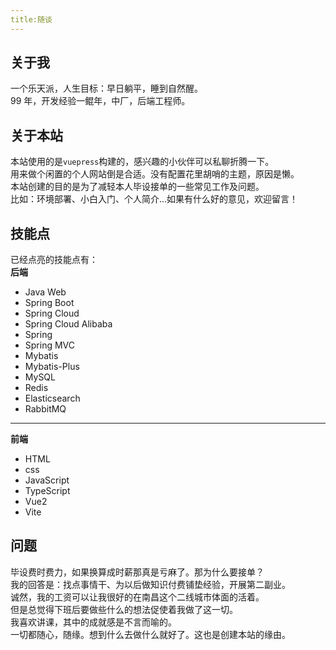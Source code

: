 ```yaml
---
title:随谈
---
```


## 关于我

一个乐天派，人生目标：早日躺平，睡到自然醒。</br>
99 年，开发经验一鲲年，中厂，后端工程师。</br>

## 关于本站

本站使用的是`vuepress`构建的，感兴趣的小伙伴可以私聊折腾一下。</br>
用来做个闲置的个人网站倒是合适。没有配置花里胡哨的主题，原因是懒。</br>
本站创建的目的是为了减轻本人毕设接单的一些常见工作及问题。</br>
比如：环境部署、小白入门、个人简介...如果有什么好的意见，欢迎留言！</br>

## 技能点

已经点亮的技能点有：</br>
<B>后端</B>

- Java Web
- Spring Boot
- Spring Cloud
- Spring Cloud Alibaba
- Spring
- Spring MVC
- Mybatis
- Mybatis-Plus
- MySQL
- Redis
- Elasticsearch
- RabbitMQ</br>

---

<B>前端</B>

- HTML
- css
- JavaScript
- TypeScript
- Vue2
- Vite

## 问题

毕设费时费力，如果换算成时薪那真是亏麻了。那为什么要接单？</br>
我的回答是：找点事情干、为以后做知识付费铺垫经验，开展第二副业。</br>
诚然，我的工资可以让我很好的在南昌这个二线城市体面的活着。</br>
但是总觉得下班后要做些什么的想法促使着我做了这一切。</br>
我喜欢讲课，其中的成就感是不言而喻的。</br>
一切都随心，随缘。想到什么去做什么就好了。这也是创建本站的缘由。</br>
